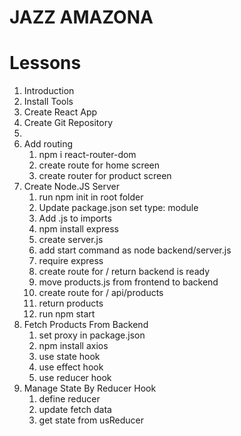 # JAZZ AMAZONA

# Lessons

1.  Introduction
2.  Install Tools
3.  Create React App
4.  Create Git Repository
5.
6.  Add routing
    1.  npm i react-router-dom
    2.  create route for home screen
    3.  create router for product screen
7.  Create Node.JS Server
    1.  run npm init in root folder
    2.  Update package.json set type: module
    3.  Add .js to imports
    4.  npm install express
    5.  create server.js
    6.  add start command as node backend/server.js
    7.  require express
    8.  create route for / return backend is ready
    9.  move products.js from frontend to backend
    10. create route for / api/products
    11. return products
    12. run npm start
8.  Fetch Products From Backend
    1.  set proxy in package.json
    2.  npm install axios
    3.  use state hook
    4.  use effect hook
    5.  use reducer hook
9.  Manage State By Reducer Hook
    1.  define reducer
    2.  update fetch data
    3.  get state from usReducer
